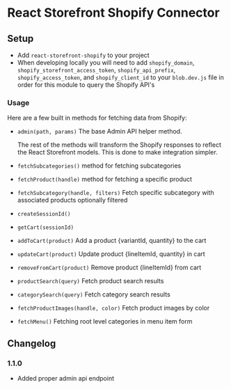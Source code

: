 # React Storefront Shopify Connector

## Setup

- Add `react-storefront-shopify` to your project
- When developing locally you will need to add `shopify_domain`, `shopify_storefront_access_token`, `shopify_api_prefix`, `shopify_access_token`, and `shopify_client_id` to your `blob.dev.js` file in order for this module to query the Shopify API's

### Usage

Here are a few built in methods for fetching data from Shopify:

- `admin(path, params)` The base Admin API helper method.

  The rest of the methods will transform the Shopify responses to reflect the React Storefront models. This is done to make integration simpler.

- `fetchSubcategories()` method for fetching subcategories
- `fetchProduct(handle)` method for fetching a specific product
- `fetchSubcategory(handle, filters)` Fetch specific subcategory with associated products optionally filtered
- `createSessionId()`
- `getCart(sessionId)`
- `addToCart(product)` Add a product {variantId, quantity} to the cart
- `updateCart(product)` Update product {lineItemId, quantity} in cart
- `removeFromCart(product)` Remove product {lineItemId} from cart
- `productSearch(query)` Fetch product search results
- `categorySearch(query)` Fetch category search results
- `fetchProductImages(handle, color)` Fetch product images by color
- `fetchMenu()` Fetching root level categories in menu item form

## Changelog

### 1.1.0

- Added proper admin api endpoint
